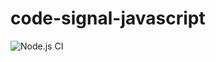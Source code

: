 # code-signal-javascript
![Node.js CI](https://github.com/BurhanH/code-signal-javascript/workflows/Node.js%20CI/badge.svg)
